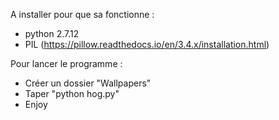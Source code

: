 A installer pour que sa fonctionne :
- python 2.7.12
- PIL (https://pillow.readthedocs.io/en/3.4.x/installation.html)

Pour lancer le programme :
- Créer un dossier "Wallpapers"
- Taper "python hog.py"
- Enjoy
